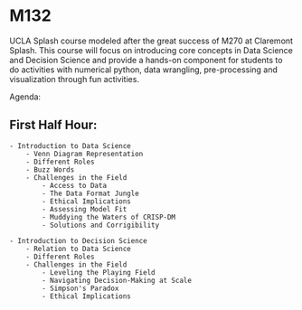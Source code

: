 # M132

UCLA Splash course modeled after the great success of M270 at Claremont Splash. This course will focus on introducing core concepts in Data Science and Decision Science and provide a hands-on component for students to do activities with numerical python, data wrangling, pre-processing and visualization through fun activities.

Agenda:

## First Half Hour:

	- Introduction to Data Science 
		- Venn Diagram Representation
		- Different Roles 
		- Buzz Words
		- Challenges in the Field 
			- Access to Data 
			- The Data Format Jungle 
			- Ethical Implications 
			- Assessing Model Fit 
			- Muddying the Waters of CRISP-DM 
			- Solutions and Corrigibility 

	- Introduction to Decision Science 
		- Relation to Data Science 
		- Different Roles 
		- Challenges in the Field 
			- Leveling the Playing Field 
			- Navigating Decision-Making at Scale 
			- Simpson's Paradox 
			- Ethical Implications 
		 